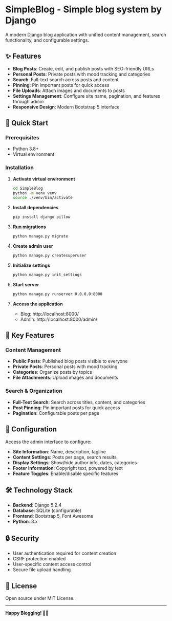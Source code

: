 # SimpleBlog - Simple blog system by Django

A modern Django blog application with unified content management, search functionality, and configurable settings.

## ✨ Features

- **Blog Posts**: Create, edit, and publish posts with SEO-friendly URLs
- **Personal Posts**: Private posts with mood tracking and categories
- **Search**: Full-text search across posts and content
- **Pinning**: Pin important posts for quick access
- **File Uploads**: Attach images and documents to posts
- **Settings Management**: Configure site name, pagination, and features through admin
- **Responsive Design**: Modern Bootstrap 5 interface

## 🚀 Quick Start

### Prerequisites
- Python 3.8+
- Virtual environment

### Installation

1. **Activate virtual environment**
   ```bash
   cd SimpleBlog
   python -m venv venv
   source ./venv/bin/activate
   ```

2. **Install dependencies**
   ```bash
   pip install django pillow
   ```

3. **Run migrations**
   ```bash
   python manage.py migrate
   ```

4. **Create admin user**
   ```bash
   python manage.py createsuperuser
   ```

5. **Initialize settings**
   ```bash
   python manage.py init_settings
   ```

6. **Start server**
   ```bash
   python manage.py runserver 0.0.0.0:8000
   ```

7. **Access the application**
   - Blog: http://localhost:8000/
   - Admin: http://localhost:8000/admin/

## 🎯 Key Features

### Content Management
- **Public Posts**: Published blog posts visible to everyone
- **Private Posts**: Personal posts with mood tracking
- **Categories**: Organize posts by topics
- **File Attachments**: Upload images and documents

### Search & Organization
- **Full-Text Search**: Search across titles, content, and categories
- **Post Pinning**: Pin important posts for quick access
- **Pagination**: Configurable posts per page

## 🔧 Configuration

Access the admin interface to configure:
- **Site Information**: Name, description, tagline
- **Content Settings**: Posts per page, search results
- **Display Settings**: Show/hide author info, dates, categories
- **Footer Information**: Copyright text, powered by text
- **Feature Toggles**: Enable/disable specific features

## 🛠️ Technology Stack

- **Backend**: Django 5.2.4
- **Database**: SQLite (configurable)
- **Frontend**: Bootstrap 5, Font Awesome
- **Python**: 3.x

## 🔒 Security

- User authentication required for content creation
- CSRF protection enabled
- User-specific content access control
- Secure file upload handling

## 📄 License

Open source under MIT License.

---

**Happy Blogging! 📝✨** 
